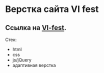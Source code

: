 # Верстка сайта VI fest
## Cсылка на [VI-fest](https://apromitit.github.io/VI-fest/).

Стек:
- html
- css
- js/jQuery
- адаптивная верстка
